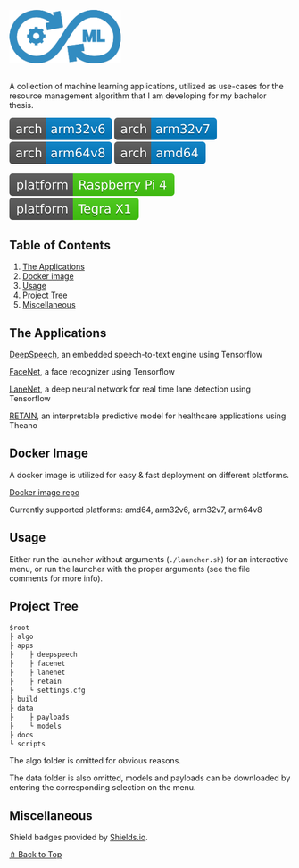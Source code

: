 ![edgebench logo](logo.png)

##

A collection of machine learning applications, utilized as use-cases for the resource management algorithm that I am developing for my bachelor thesis.

![arch: arm32v6](arch-arm32v6-blue.svg)
![arch: arm32v7](arch-arm32v7-blue.svg)
![arch: arm64v8](arch-arm64v8-blue.svg)
![arch: arm64](arch-amd64-blue.svg)

![platform: Raspberry Pi 4](platform-raspberrypi4-brightgreen.svg)
![platform: Tegra X1](platform-tegrax1-brightgreen.svg)

## Table of Contents

1. [The Applications](#The-Applications)
2. [Docker image](#Docker-Image)
3. [Usage](#Usage)
4. [Project Tree](#Project-Tree)
5. [Miscellaneous](#Miscellaneous)

## The Applications

[DeepSpeech](https://github.com/mozilla/DeepSpeech), an embedded speech-to-text engine using Tensorflow

[FaceNet](https://github.com/davidsandberg/facenet), a face recognizer using Tensorflow

[LaneNet](https://github.com/MaybeShewill-CV/lanenet-lane-detection), a deep neural network for real time lane detection using Tensorflow

[RETAIN](https://github.com/mp2893/retain), an interpretable predictive model for healthcare applications using Theano

## Docker Image

A docker image is utilized for easy & fast deployment on different platforms.

[Docker image repo](https://hub.docker.com/repository/docker/uphilld/edgebench)

Currently supported platforms: amd64, arm32v6, arm32v7, arm64v8

## Usage

Either run the launcher without arguments (`./launcher.sh`) for an interactive menu,
or run the launcher with the proper arguments (see the file comments for more info).

## Project Tree

    $root
    ├ algo
    ├ apps
    ├    ├ deepspeech
    ├    ├ facenet
    ├    ├ lanenet
    ├    ├ retain
    ├    └ settings.cfg
    ├ build
    ├ data
    ├    ├ payloads
    ├    └ models
    ├ docs
    └ scripts

The algo folder is omitted for obvious reasons.

The data folder is also omitted, models and payloads can be downloaded by entering the corresponding selection on the menu.

## Miscellaneous

Shield badges provided by [Shields.io](https://shields.io/).

[⇯ Back to Top](#Table-of-Contents)
